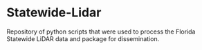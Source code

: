 # Statewide-Lidar
Repository of python scripts that were used to process the Florida Statewide LiDAR data and package for dissemination. 
